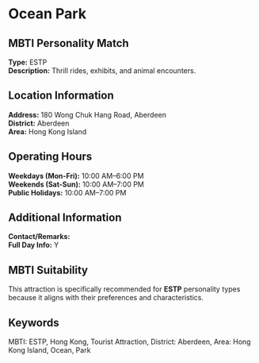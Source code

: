 # Ocean Park

## MBTI Personality Match
**Type:** ESTP  
**Description:** Thrill rides, exhibits, and animal encounters.

## Location Information
**Address:** 180 Wong Chuk Hang Road, Aberdeen  
**District:** Aberdeen  
**Area:** Hong Kong Island

## Operating Hours
**Weekdays (Mon-Fri):** 10:00 AM–6:00 PM  
**Weekends (Sat-Sun):** 10:00 AM–7:00 PM  
**Public Holidays:** 10:00 AM–7:00 PM

## Additional Information
**Contact/Remarks:**   
**Full Day Info:** Y

## MBTI Suitability
This attraction is specifically recommended for **ESTP** personality types because it aligns with their preferences and characteristics.

## Keywords
MBTI: ESTP, Hong Kong, Tourist Attraction, District: Aberdeen, Area: Hong Kong Island, Ocean, Park
